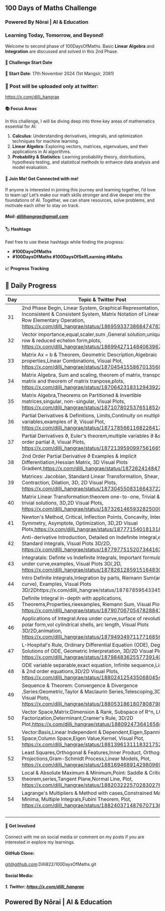 ## 100 Days of Maths Challenge
### Powered By Nōrai | AI & Education
### Learning Today, Tomorrow, and Beyond!
Welcome to second phase of 100DaysOfMaths. Basic **Linear Algebra** and **Integration** are discussed and solved in this 2nd Phase.

#### 🚀 Challenge Start Date
**📅 Start Date**: 17th November 2024 (1st Mangsir, 2081)

### 🧮 Post will be uploaded only at twitter:
https://x.com/dilli_hangrae

#### 📚 Focus Areas
In this challenge, I will be diving deep into three key areas of mathematics essential for AI:

1. **Calculus**: Understanding derivatives, integrals, and optimization techniques for machine learning.
2. **Linear Algebra**: Exploring vectors, matrices, eigenvalues, and their applications in AI algorithms.
3. **Probability & Statistics**: Learning probability theory, distributions, hypothesis testing, and statistical methods to enhance data analysis and model evaluation.

#### 🤝 Join Me! Get Connected with me!
If anyone is interested in joining this journey and learning together, I’d love to team up! Let’s make our math skills stronger and dive deeper into the foundations of AI. Together, we can share resources, solve problems, and motivate each other to stay on track.
##### Mail: dillihangrae@gmail.com


#### 🏷️ Hashtags
Feel free to use these hashtags while finding the progress:
- **#100DaysOfMaths**
- **#100DaysOfMaths #100DaysOfSelfLearning #Maths**

#### 📈 Progress Tracking
## 📝 Daily Progress

| Day | Topic & Twitter Post 
| --- | ------------------------------------------------------------------------------------------
| 31  | 2nd Phase Begin, Linear System, Graphical Representation, Inconsistent & Consistent System, Matrix Notation of Linear Syste, Row Elementary Operation, https://x.com/dilli_hangrae/status/1869593373868474763
| 32  | Vector importance,equal,scaler,sum  ,General solution,uniqueness, row & reduced echelon form,plots, https://x.com/dilli_hangrae/status/1869942711484063967
| 33  | Matrix Ax = b & Theorem, Geometric Description,Algebraic properties,Linear Combinations, Visual Plot, https://x.com/dilli_hangrae/status/1870454155867013568
| 34  | Matrix Algebra, Sum and scaling, theorem of matrix, transpose of matrix and theorem of matrix tranpose,plots, https://x.com/dilli_hangrae/status/1870642318312943922
| 35  | Matrix Algebra,Theorems on Partitioned & Invertible matrices,singular, non-singular, Visual Plots, https://x.com/dilli_hangrae/status/1871078025376518524
| 36  | Partial Derivatives & Definitions, Limits,Continuity on multiple variables,examples of ∂, Visual Plot, https://x.com/dilli_hangrae/status/1871785661168226417
| 37  | Partial Derivatives ∂, Euler's theorem,multiple variables ∂ &second-order partial ∂, Visual Plots, https://x.com/dilli_hangrae/status/1872139590997561665
| 38  | 2nd Order Partial Derivative ∂ Examples & Implicit Differentiation,Hessian Matrix, 3D Visual Plots Gradient,https://x.com/dilli_hangrae/status/1872624148473864200 
| 39  | Matrices: Jacobian, Standard Linear Transformation, Shear, Contraction, Dilation, 3D, 2D Visual Plots, https://x.com/dilli_hangrae/status/1873045508316643722
| 40  | Matrix Linear Transformation:theorem one-to-one, Trivial & non-trivial solutions, 3D,2D Visual Plots, https://x.com/dilli_hangrae/status/1873261465932825009
| 41  | Newton's Method, Critical, Inflection Points, Concavity, Intercept, Symmetry, Asymptote, Optimization, 3D,2D Visual Plots,https://x.com/dilli_hangrae/status/1877715401813188855
| 42  | Anti-derivative Introduction, Detailed on Indefinite Integral,examples, Standard integrals, Visual Plots 3D/2D, https://x.com/dilli_hangrae/status/1877977515207344163
| 43  | Integratals: Definte vs Indefinite Integrals, Important formulas, area under curve,examples, Visual Plots 3D/,2D, https://x.com/dilli_hangrae/status/1878261285915164830
| 44  | Intro Definite Integrals,Integration by parts, Riemann Sum(area under curve), Examples, Visual Plots 3D/2Dhttps://x.com/dilli_hangrae/status/1878785954334560637
| 45 | Definite Integral in-depth with applications, Theorems,Properties,rieexamples, Riemann Sum, Visual Plots 3D/2D, https://x.com/dilli_hangrae/status/1879070670547828841
| 46 | Applications of Integral:Area under curve,surface of revolution,in polar form,vol cylindrical shells, arc length, Visual Plots 3D/2D,animation, https://x.com/dilli_hangrae/status/1879493497117716856
| 47 | L-Hospital's Rule, Ordinary Differential Equation (ODE), Degree & Solutions of ODE, Geometric Interpretation, 3D/2D Visual Plots, https://x.com/dilli_hangrae/status/1879848362557739140
| 48 | ODE variable separable,exact equation, Infinite sequence,Linear 1st & 2nd order equations,3D/2D Visual Plots, https://x.com/dilli_hangrae/status/1880241254350680454
| 49 | Sequence & Theorem: Convergence & Divergence ,Series:Geometric,Taylor & Maclaurin Series,Telescoping,3D/2D Visual Plots, https://x.com/dilli_hangrae/status/1880531861807808798
| 50 | Vector Space,Matrix:Dimension & Rank, Subspace of R^n, LU Factorization,Determinant,Cramer's Rule, 3D/2D Plot,https://x.com/dilli_hangrae/status/1880924736416588004
| 51 | Vector:Basis,Linear Independent & Dependent,Eigen,Spanning, Null Space,Column Space,Eigen Value,Kernel, Visual Plot, https://x.com/dilli_hangrae/status/1881396131118321752
| 52 | Least Squares,Orthogonal & Features,Inner Product, Orthogonal Projections,Gram-Schmidt Process,Linear Models, Plot, https://x.com/dilli_hangrae/status/1881694689142980969
| 53 | Local & Absolute Maximum & Minimum,Point: Saddle & Critical, Taylor theorem,series,Tangent Plane,Normal Line, Plot, https://x.com/dilli_hangrae/status/1882032225702830276
| 54 | Lagrange's Multipliers & Method with cases,Constrained Maxima & Minima, Multiple Integrals,Fubini Theorem, Plot, https://x.com/dilli_hangrae/status/1882403714876707136
|    |
|    |
|    |
|    |

#### 💬 Get Involved
Connect with me on social media or comment on my posts if you are interested in explore my learnings.

#### GitHub Clone: 
git@github.com:Dilli822/100DaysOfMaths.git

#### Social Media:
##### 1. Twitter: https://x.com/dilli_hangrae

## Powered By Nōrai | AI & Education

